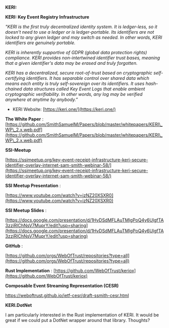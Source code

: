 **KERI:**

**KERI: Key Event Registry Infrastructure**

_&quot;KERI is the first truly decentralized identity system. It is ledger-less, so it doesn&#39;t need to use a ledger or is ledger-portable. Its identifiers are not locked to any given ledger and may switch as needed. In other words, KERI identifiers are genuinely portable._

_KERI is inherently supportive of GDPR (global data protection rights) compliance. KERI provides non-intertwined identifier trust bases, meaning that a given identifier&#39;s data may be erased and truly forgotten._

_KERI has a decentralized, secure root-of-trust based on cryptographic self-certifying identifiers. It has separable control over shared data which means each entity is truly self-sovereign over its identifiers. It uses hash-chained data structures called Key Event Logs that enable ambient cryptographic verifiability. In other words, any log may be verified anywhere at anytime by anybody.&quot;_

- KERI Website: [https://keri.one/](https://keri.one/)

**The White Paper** : [https://github.com/SmithSamuelM/Papers/blob/master/whitepapers/KERI\_WP\_2.x.web.pdf](https://github.com/SmithSamuelM/Papers/blob/master/whitepapers/KERI\_WP\_2.x.web.pdf)

**SSI-Meetup**

[https://ssimeetup.org/key-event-receipt-infrastructure-keri-secure-identifier-overlay-internet-sam-smith-webinar-58/](https://ssimeetup.org/key-event-receipt-infrastructure-keri-secure-identifier-overlay-internet-sam-smith-webinar-58/)

**SSI Meetup Presentation**  :

[https://www.youtube.com/watch?v=izNZ20XSXR0](https://www.youtube.com/watch?v=izNZ20XSXR0)

**SSI Meetup Slides**  :

[https://docs.google.com/presentation/d/1HvDSdMFLAuTMlgPoQ4y6UlgfTA3zziRlChNsV7MuprY/edit?usp=sharing](https://docs.google.com/presentation/d/1HvDSdMFLAuTMlgPoQ4y6UlgfTA3zziRlChNsV7MuprY/edit?usp=sharing)

**GitHub**  :

[https://github.com/orgs/WebOfTrust/repositories?type=all](https://github.com/orgs/WebOfTrust/repositories?type=all)

**Rust Implementation**  :
[https://github.com/WebOfTrust/keriox](https://github.com/WebOfTrust/keriox)

**Composable Event Streaming Representation (CESR)**

https://weboftrust.github.io/ietf-cesr/draft-ssmith-cesr.html


**KERI.DotNet**

I am particularly interested in the Rust implementation of KERI. It would be great if we could put a DotNet wrapper around that library. Thoughts?
